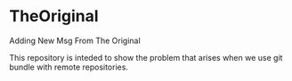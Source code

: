 # TheOriginal

Adding New Msg From The Original

This repository is inteded to show the problem that arises when we use git bundle with remote repositories.
